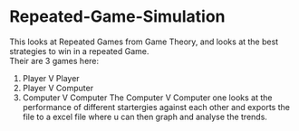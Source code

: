 # Repeated-Game-Simulation
This looks at Repeated Games from Game Theory, and looks at the best strategies to win in a repeated Game.  
Their are 3 games here:
  1. Player V Player
  2. Player V Computer
  3. Computer V Computer
The Computer V Computer one looks at the performance of different startergies against each other and exports the file to a excel file where u can then graph and analyse the trends.
